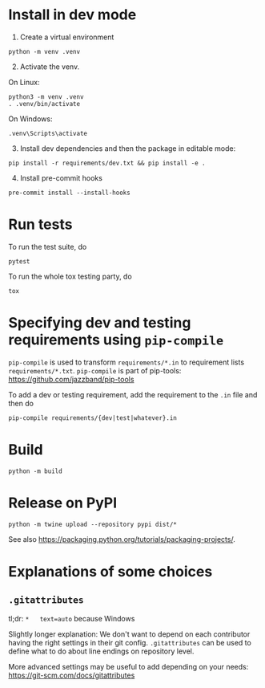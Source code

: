 # Install in dev mode

1. Create a virtual environment

```
python -m venv .venv
```

2. Activate the venv.

On Linux:
```
python3 -m venv .venv
. .venv/bin/activate
```

On Windows:
```
.venv\Scripts\activate
```

3. Install dev dependencies and then the package in editable mode:
```
pip install -r requirements/dev.txt && pip install -e .
```

4. Install pre-commit hooks
```
pre-commit install --install-hooks
```

# Run tests

To run the test suite, do

```
pytest
```

To run the whole tox testing party, do

```
tox
```


# Specifying dev and testing requirements using  `pip-compile`

`pip-compile` is used to transform `requirements/*.in` to requirement lists `requirements/*.txt`. `pip-compile` is part of pip-tools: <https://github.com/jazzband/pip-tools>

To add a dev or testing requirement, add the requirement to the `.in` file and then do
```
pip-compile requirements/{dev|test|whatever}.in
```


# Build

```
python -m build
```

# Release on PyPI

```
python -m twine upload --repository pypi dist/*
```

See also <https://packaging.python.org/tutorials/packaging-projects/>.


# Explanations of some choices

## `.gitattributes`

tl;dr: `*	text=auto` because Windows

Slightly longer explanation: We don't want to depend on each contributor having the right settings in their git config. `.gitattributes` can be used to define what to do about line endings on repository level.

More advanced settings may be useful to add depending on your needs: https://git-scm.com/docs/gitattributes
